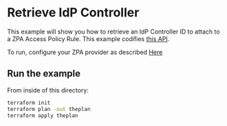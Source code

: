 # Retrieve IdP Controller

This example will show you how to retrieve an IdP Controller ID to attach to a ZPA Access Policy Rule.
This example codifies [this API](https://help.zscaler.com/zpa/api-reference#/idp-controller/getIdpById).

To run, configure your ZPA provider as described [Here](https://github.com/zscaler/terraform-provider-zpa/blob/master/docs/index.html.markdown)

## Run the example

From inside of this directory:

```bash
terraform init
terraform plan -out theplan
terraform apply theplan
```

